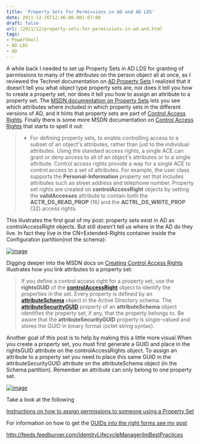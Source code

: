 ```yaml
---
title: 'Property Sets for Permissions in AD and AD LDS'
date: 2011-12-26T12:46:00.001-07:00
draft: false
url: /2011/12/property-sets-for-permissions-in-ad-and.html
tags: 
- PowerShell
- AD LDS
- AD
---
```


A while back I needed to set up Property Sets in AD LDS for granting of permissions to many of the attributes on the person object all at once, as I reviewed the Technet documentation on [AD Property Sets](http://technet.microsoft.com/en-us/library/cc755430(WS.10).aspx) I realized that it doesn’t tell you what object type property sets are, nor does it tell you how to create a property set, nor does it tell you how to assign an attribute to a property set. The [MSDN documentation on Property Sets](http://msdn.microsoft.com/en-us/library/ms683990(v=VS.85).aspx) lets you see which attributes where included in which property sets in the different versions of AD, and it hints that property sets are part of [Control Access Rights](http://msdn.microsoft.com/en-us/library/ms680945(v=VS.85).aspx). Finally there is some more MSDN documentation on [Control Access Rights](http://msdn.microsoft.com/en-us/library/ms675747(v=VS.85).aspx) that starts to spell it out:

> *   For defining property sets, to enable controlling access to a subset of an object's attributes, rather than just to the individual attributes. Using the standard access rights, a single ACE can grant or deny access to all of an object's attributes or to a single attribute. Control access rights provide a way for a single ACE to control access to a set of attributes. For example, the user class supports the **Personal-Information** property set that includes attributes such as street address and telephone number. Property set rights are created on **controlAccessRight** objects by setting the **validAccesses** attribute to contain both the **ACTR\_DS\_READ\_PROP** (16) and the **ACTRL\_DS\_WRITE\_PROP** (32) access rights.

This illustrates the first goal of my post: property sets exist in AD as controlAccessRight objects. But still doesn’t tell us where in the AD do they live. In fact they live in the CN=Extended-Rights container inside the Configuration partition(not the schema):

[![image](http://www.ilmbestpractices.com/blog/uploaded_images/60062c88a23b_ABFA/image_thumb.png "image")](http://www.ilmbestpractices.com/blog/uploaded_images/60062c88a23b_ABFA/image.png)

Digging deeper into the MSDN docs on [Creating Control Access Rights](http://msdn.microsoft.com/en-us/library/ms675767(v=VS.85).aspx) illustrates how you link attributes to a property set:

> If you define a control access right for a property set, use the **rightsGUID** of the [**controlAccessRight**](http://msdn.microsoft.com/en-us/library/ms681001(v=VS.85).aspx) object to identify the properties in the set. Every property is defined by an [**attributeSchema**](http://msdn.microsoft.com/en-us/library/ms680969(v=VS.85).aspx) object in the Active Directory schema. The [**attributeSecurityGUID**](http://msdn.microsoft.com/en-us/library/ms675235(v=VS.85).aspx) property of an **attributeSchema** object identifies the property set, if any, that the property belongs to. Be aware that the **attributeSecurityGUID** property is single-valued and stores the GUID in binary format (octet string syntax).

Another goal of this post is to help by making this a little more visual.When you create a property set, you must first generate a GUID and place in the rightsGUID attribute on the controlAccessRights object. To assign an attribute to a property set you need to place this same GUID in the attributeSecurityGUID attribute on the attributeSchema object (in the Schema partition). Remember an attribute can only belong to one property set.

[![image](http://www.ilmbestpractices.com/blog/uploaded_images/60062c88a23b_ABFA/image_thumb_3.png "image")](http://www.ilmbestpractices.com/blog/uploaded_images/60062c88a23b_ABFA/image_3.png)

Take a look at the following

[Instructions on how to assign permissions to someone using a Property Set](http://technet.microsoft.com/en-us/library/ff406260.aspx)

For information on how to get the [GUIDs into the right forms see my post](http://blog.ilmbestpractices.com/2011/12/guids-to-octets-guids-to-base64-strings.html)

http://feeds.feedburner.com/IdentityLifecycleManagerilmBestPractices